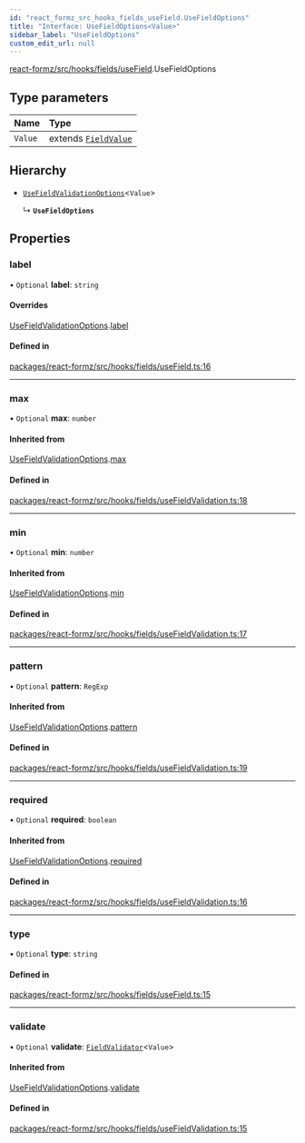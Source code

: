 ```yaml
---
id: "react_formz_src_hooks_fields_useField.UseFieldOptions"
title: "Interface: UseFieldOptions<Value>"
sidebar_label: "UseFieldOptions"
custom_edit_url: null
---
```


[react-formz/src/hooks/fields/useField](../modules/react_formz_src_hooks_fields_useField.md).UseFieldOptions

## Type parameters

| Name | Type |
| :------ | :------ |
| `Value` | extends [`FieldValue`](../modules/react_formz_src_types_field.md#fieldvalue) |

## Hierarchy

- [`UseFieldValidationOptions`](react_formz_src_hooks_fields_useFieldValidation.UseFieldValidationOptions.md)<`Value`\>

  ↳ **`UseFieldOptions`**

## Properties

### label

• `Optional` **label**: `string`

#### Overrides

[UseFieldValidationOptions](react_formz_src_hooks_fields_useFieldValidation.UseFieldValidationOptions.md).[label](react_formz_src_hooks_fields_useFieldValidation.UseFieldValidationOptions.md#label)

#### Defined in

[packages/react-formz/src/hooks/fields/useField.ts:16](https://github.com/ZerryStack/react-formz/blob/main/packages/react-formz/src/hooks/fields/useField.ts#L16)

___

### max

• `Optional` **max**: `number`

#### Inherited from

[UseFieldValidationOptions](react_formz_src_hooks_fields_useFieldValidation.UseFieldValidationOptions.md).[max](react_formz_src_hooks_fields_useFieldValidation.UseFieldValidationOptions.md#max)

#### Defined in

[packages/react-formz/src/hooks/fields/useFieldValidation.ts:18](https://github.com/ZerryStack/react-formz/blob/main/packages/react-formz/src/hooks/fields/useFieldValidation.ts#L18)

___

### min

• `Optional` **min**: `number`

#### Inherited from

[UseFieldValidationOptions](react_formz_src_hooks_fields_useFieldValidation.UseFieldValidationOptions.md).[min](react_formz_src_hooks_fields_useFieldValidation.UseFieldValidationOptions.md#min)

#### Defined in

[packages/react-formz/src/hooks/fields/useFieldValidation.ts:17](https://github.com/ZerryStack/react-formz/blob/main/packages/react-formz/src/hooks/fields/useFieldValidation.ts#L17)

___

### pattern

• `Optional` **pattern**: `RegExp`

#### Inherited from

[UseFieldValidationOptions](react_formz_src_hooks_fields_useFieldValidation.UseFieldValidationOptions.md).[pattern](react_formz_src_hooks_fields_useFieldValidation.UseFieldValidationOptions.md#pattern)

#### Defined in

[packages/react-formz/src/hooks/fields/useFieldValidation.ts:19](https://github.com/ZerryStack/react-formz/blob/main/packages/react-formz/src/hooks/fields/useFieldValidation.ts#L19)

___

### required

• `Optional` **required**: `boolean`

#### Inherited from

[UseFieldValidationOptions](react_formz_src_hooks_fields_useFieldValidation.UseFieldValidationOptions.md).[required](react_formz_src_hooks_fields_useFieldValidation.UseFieldValidationOptions.md#required)

#### Defined in

[packages/react-formz/src/hooks/fields/useFieldValidation.ts:16](https://github.com/ZerryStack/react-formz/blob/main/packages/react-formz/src/hooks/fields/useFieldValidation.ts#L16)

___

### type

• `Optional` **type**: `string`

#### Defined in

[packages/react-formz/src/hooks/fields/useField.ts:15](https://github.com/ZerryStack/react-formz/blob/main/packages/react-formz/src/hooks/fields/useField.ts#L15)

___

### validate

• `Optional` **validate**: [`FieldValidator`](../modules/react_formz_src_types_field.md#fieldvalidator)<`Value`\>

#### Inherited from

[UseFieldValidationOptions](react_formz_src_hooks_fields_useFieldValidation.UseFieldValidationOptions.md).[validate](react_formz_src_hooks_fields_useFieldValidation.UseFieldValidationOptions.md#validate)

#### Defined in

[packages/react-formz/src/hooks/fields/useFieldValidation.ts:15](https://github.com/ZerryStack/react-formz/blob/main/packages/react-formz/src/hooks/fields/useFieldValidation.ts#L15)
